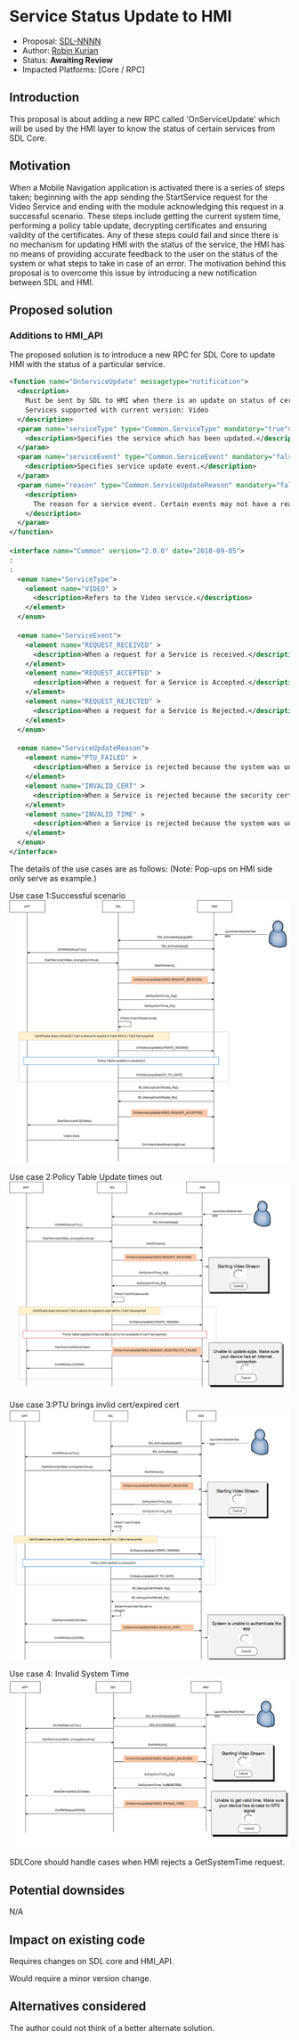 # Service Status Update to HMI

* Proposal: [SDL-NNNN](NNNN-ServiceUpdateToHMI.md)
* Author: [Robin Kurian](https://github.com/robinmk)
* Status: **Awaiting Review**
* Impacted Platforms: [Core / RPC]

## Introduction

This proposal is about adding a new RPC called 'OnServiceUpdate' which will be used by the HMI layer to know the status of certain services from SDL Core.


## Motivation

When a Mobile Navigation application is activated there is a series of steps taken; beginning with the app sending the StartService request for the Video Service and ending with the module acknowledging this request in a successful scenario. These steps include getting the current system time, performing a policy table update, decrypting certificates and ensuring validity of the certificates. Any of these steps could fail and since there is no mechanism for updating HMI with the status of the service, the HMI has no means of providing accurate feedback to the user on the status of the system or what steps to take in case of an error.
The motivation behind this proposal is to overcome this issue by introducing a new notification between SDL and HMI.


## Proposed solution


### Additions to HMI_API

The proposed solution is to introduce a new RPC for SDL Core to update HMI with the status of a particular service.

```xml
<function name="OnServiceUpdate" messagetype="notification">
  <description>
    Must be sent by SDL to HMI when there is an update on status of certain services.
    Services supported with current version: Video
  </description>
  <param name="serviceType" type="Common.ServiceType" mandatory="true">
    <description>Specifies the service which has been updated.</description>
  </param>
  <param name="serviceEvent" type="Common.ServiceEvent" mandatory="false">
    <description>Specifies service update event.</description>
  </param>
  <param name="reason" type="Common.ServiceUpdateReason" mandatory="false">
    <description>
      The reason for a service event. Certain events may not have a reason, such as when a service is ACCEPTED (which is the normal expected behavior).
    </description>
  </param>
</function>

<interface name="Common" version="2.0.0" date="2018-09-05">
:
:
  <enum name="ServiceType">
    <element name="VIDEO" >
      <description>Refers to the Video service.</description>
    </element>
  </enum>

  <enum name="ServiceEvent">
    <element name="REQUEST_RECEIVED" >
      <description>When a request for a Service is received.</description>
    </element>
    <element name="REQUEST_ACCEPTED" >
      <description>When a request for a Service is Accepted.</description>
    </element>			
    <element name="REQUEST_REJECTED" >
      <description>When a request for a Service is Rejected.</description>
    </element>			
  </enum>	

  <enum name="ServiceUpdateReason">
    <element name="PTU_FAILED" >
      <description>When a Service is rejected because the system was unable to get a required Policy Table Update.</description>
    </element>
    <element name="INVALID_CERT" >
      <description>When a Service is rejected because the security certificate is invalid/expired.</description>
    </element>			
    <element name="INVALID_TIME" >
      <description>When a Service is rejected because the system was unable to get a valid SystemTime from HMI, which is required for certificate authentication.</description>
    </element>			
  </enum>	
</interface>
```
	
The details of the use cases are as follows:
(Note: Pop-ups on HMI side only serve as example.)

Use case 1:Successful scenario
![sunny day scenario][sunny-day-scenario]

Use case 2:Policy Table Update times out
![PTU Time Out][PTU-Time-Out]

Use case 3:PTU brings invlid cert/expired cert
![Invalid Cert][Invalid-Cert]

Use case 4: Invalid System Time
![Invalid System Time][Invalid-System-Time]

SDLCore should handle cases when HMI rejects a GetSystemTime request.

## Potential downsides

N/A

## Impact on existing code

Requires changes on SDL core and HMI_API.

Would require a minor version change.

## Alternatives considered

The author could not think of a better alternate solution.

[sunny-day-scenario]:../assets/proposals/NNNN-ServiceStatusUpdateToHMI/sunny-day-scenario.png
[PTU-Time-Out]: ../assets/proposals/NNNN-ServiceStatusUpdateToHMI/PTU-Time-Out.png
[Invalid-Cert]: ../assets/proposals/NNNN-ServiceStatusUpdateToHMI/Invalid-Cert.png
[Invalid-System-Time]: ../assets/proposals/NNNN-ServiceStatusUpdateToHMI/invalid-system-time.png

